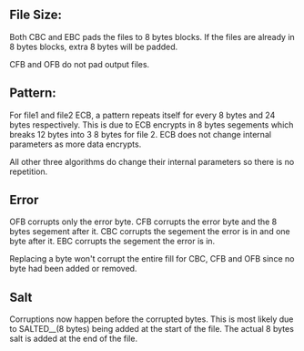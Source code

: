 ## File Size:

Both CBC and EBC pads the files to 8 bytes blocks.
If the files are already in 8 bytes blocks, extra 8 bytes will be padded.

CFB and OFB do not pad output files.

## Pattern:

For file1 and file2 ECB, a pattern repeats itself for every 8 bytes and 24 bytes respectively. This is due to ECB encrypts in 8 bytes segements which breaks 12 bytes into 3 8 bytes for file 2.
ECB does not change internal parameters as more data encrypts.

All other three algorithms do change their internal parameters so there is no repetition.

## Error

OFB corrupts only the error byte.
CFB corrupts the error byte and the 8 bytes segement after it.
CBC corrupts the segement the error is in and one byte after it.
EBC corrupts the segement the error is in.

Replacing a byte won't corrupt the entire fill for CBC, CFB and OFB since no byte had been added or removed.

## Salt

Corruptions now happen before the corrupted bytes.
This is most likely due to SALTED__(8 bytes) being added at the start of the file.
The actual 8 bytes salt is added at the end of the file.
